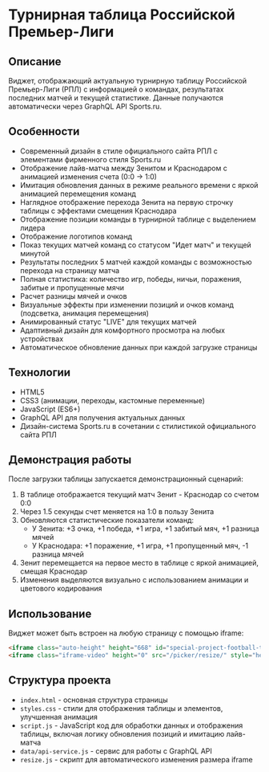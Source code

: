 # Турнирная таблица Российской Премьер-Лиги

## Описание
Виджет, отображающий актуальную турнирную таблицу Российской Премьер-Лиги (РПЛ) с информацией о командах, результатах последних матчей и текущей статистике. Данные получаются автоматически через GraphQL API Sports.ru.

## Особенности
- Современный дизайн в стиле официального сайта РПЛ с элементами фирменного стиля Sports.ru
- Отображение лайв-матча между Зенитом и Краснодаром с анимацией изменения счета (0:0 → 1:0)
- Имитация обновления данных в режиме реального времени с яркой анимацией перемещения команд
- Наглядное отображение перехода Зенита на первую строчку таблицы с эффектами смещения Краснодара
- Отображение позиции команды в турнирной таблице с выделением лидера
- Отображение логотипов команд
- Показ текущих матчей команд со статусом "Идет матч" и текущей минутой
- Результаты последних 5 матчей каждой команды с возможностью перехода на страницу матча
- Полная статистика: количество игр, победы, ничьи, поражения, забитые и пропущенные мячи
- Расчет разницы мячей и очков
- Визуальные эффекты при изменении позиций и очков команд (подсветка, анимация перемещения)
- Анимированный статус "LIVE" для текущих матчей
- Адаптивный дизайн для комфортного просмотра на любых устройствах
- Автоматическое обновление данных при каждой загрузке страницы

## Технологии
- HTML5
- CSS3 (анимации, переходы, кастомные переменные)
- JavaScript (ES6+)
- GraphQL API для получения актуальных данных
- Дизайн-система Sports.ru в сочетании с стилистикой официального сайта РПЛ

## Демонстрация работы
После загрузки таблицы запускается демонстрационный сценарий:
1. В таблице отображается текущий матч Зенит - Краснодар со счетом 0:0
2. Через 1.5 секунды счет меняется на 1:0 в пользу Зенита
3. Обновляются статистические показатели команд:
   - У Зенита: +3 очка, +1 победа, +1 игра, +1 забитый мяч, +1 разница мячей
   - У Краснодара: +1 поражение, +1 игра, +1 пропущенный мяч, -1 разница мячей
4. Зенит перемещается на первое место в таблице с яркой анимацией, смещая Краснодар
5. Изменения выделяются визуально с использованием анимации и цветового кодирования

## Использование
Виджет может быть встроен на любую страницу с помощью iframe:

```html
<iframe class="auto-height" height="668" id="special-project-football-tournament-table" src="https://vibe-coding-blush.vercel.app/projects/football-tournament-table/index.html" style="border: 0px;" width="100%"></iframe>
<iframe class="iframe-video" height="0" src="/picker/resize/" style="height: 0px; display:none;" width="730"></iframe>
```

## Структура проекта
- `index.html` - основная структура страницы
- `styles.css` - стили для отображения таблицы и элементов, улучшенная анимация
- `script.js` - JavaScript код для обработки данных и отображения таблицы, включая логику обновления позиций и имитацию лайв-матча
- `data/api-service.js` - сервис для работы с GraphQL API
- `resize.js` - скрипт для автоматического изменения размера iframe 